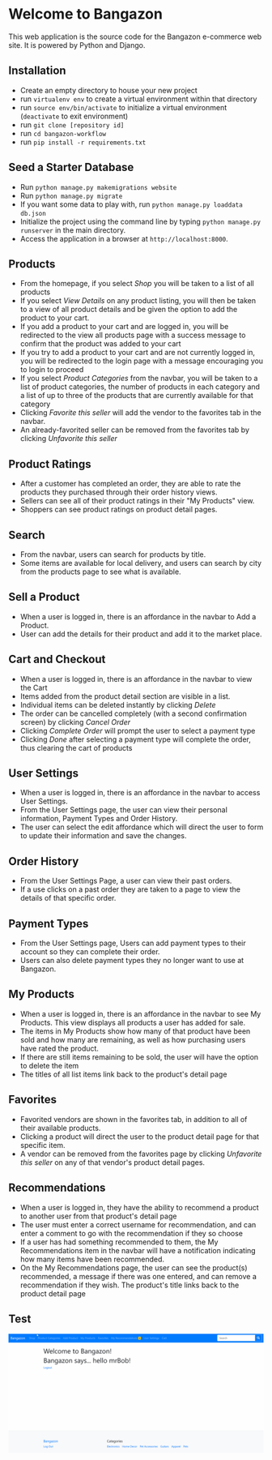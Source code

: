 # Welcome to Bangazon

This web application is the source code for the Bangazon e-commerce web site. It is powered by Python and Django.

## Installation
- Create an empty directory to house your new project
- run `virtualenv env` to create a virtual environment within that directory
- run `source env/bin/activate` to initialize a virtual environment (`deactivate` to exit environment)
- run `git clone [repository id]`
- run `cd bangazon-workflow`
- run `pip install -r requirements.txt`

## Seed a Starter Database
- Run `python manage.py makemigrations website`
- Run `python manage.py migrate`
- If you want some data to play with, run `python manage.py loaddata db.json`
- Initialize the project using the command line by typing `python manage.py runserver` in the main directory.
- Access the application in a browser at `http://localhost:8000`.

## Products
- From the homepage, if you select <em>Shop</em> you will be taken to a list of all products
- If you select <em>View Details</em> on any product listing, you will then be taken to a view of all product details and be given the option to add the product to your cart.
- If you add a product to your cart and are logged in, you will be redirected to the view all products page with a success message to confirm that the product was added to your cart
- If you try to add a product to your cart and are not currently logged in, you will be redirected to the login page with a message encouraging you to login to proceed
- If you select <em>Product Categories</em> from the navbar, you will be taken to a list of product categories, the number of products in each category and a list of up to three of the products that are currently available for that category
- Clicking <em>Favorite this seller</em> will add the vendor to the favorites tab in the navbar.
- An already-favorited seller can be removed from the favorites tab by clicking <em>Unfavorite this seller</em>

## Product Ratings
- After a customer has completed an order, they are able to rate the products they purchased through their order history views.
- Sellers can see all of their product ratings in their "My Products" view.
- Shoppers can see product ratings on product detail pages.

## Search
- From the navbar, users can search for products by title.
- Some items are available for local delivery, and users can search by city from the products page to see what is available.

## Sell a Product
- When a user is logged in, there is an affordance in the navbar to Add a Product.
- User can add the details for their product and add it to the market place.

## Cart and Checkout
- When a user is logged in, there is an affordance in the navbar to view the Cart
- Items added from the product detail section are visible in a list.
- Individual items can be deleted instantly by clicking <em>Delete</em>
- The order can be cancelled completely (with a second confirmation screen) by clicking <em>Cancel Order</em>
- Clicking <em>Complete Order</em> will prompt the user to select a payment type
- Clicking <em>Done</em> after selecting a payment type will complete the order, thus clearing the cart of products

## User Settings
- When a user is logged in, there is an affordance in the navbar to access User Settings.
- From the User Settings page, the user can view their personal information, Payment Types and Order History.
- The user can select the edit affordance which will direct the user to form to update their information and save the changes.

## Order History
- From the User Settings Page, a user can view their past orders.
- If a use clicks on a past order they are taken to a page to view the details of that specific order.

## Payment Types
- From the User Settings page, Users can add payment types to their account so they can complete their order.
- Users can also delete payment types they no longer want to use at Bangazon.

## My Products
- When a user is logged in, there is an affordance in the navbar to see My Products. This view displays all products a user has added for sale.
- The items in My Products show how many of that product have been sold and how many are remaining, as well as how purchasing users have rated the product.
- If there are still items remaining to be sold, the user will have the option to delete the item
- The titles of all list items link back to the product's detail page

## Favorites
- Favorited vendors are shown in the favorites tab, in addition to all of their available products.
- Clicking a product will direct the user to the product detail page for that specific item.
- A vendor can be removed from the favorites page by clicking <em>Unfavorite this seller</em> on any of that vendor's product detail pages.

## Recommendations
- When a user is logged in, they have the ability to recommend a product to another user from that product's detail page
- The user must enter a correct username for recommendation, and can enter a comment to go with the recommendation if they so choose
- If a user has had something recommended to them, the My Recommendations item in the navbar will have a notification indicating how many items have been recommended.
- On the My Recommendations page, the user can see the product(s) recommended, a message if there was one entered, and can remove a recommendation if they wish. The product's title links back to the product detail page


## Test
![searching](gifs/searching.gif)